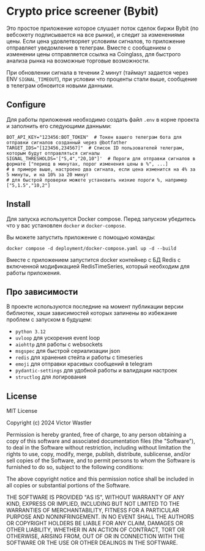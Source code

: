 # Crypto price screener (Bybit)

Это простое приложение которое слушает поток сделок биржи Bybit (по вебсокету подписывается на все рынки), и
следит за изменениями цены. Если цена удовлетворяет условиям сигналов, то приложение отправляет уведомление в телеграм.
Вместе с сообщением о изменении цены отправляется ссылка на Coinglass, для быстрого анализа рынка на возможные
торговые возможности.

При обновлении сигнала в течении 2 минут (таймаут задается через ENV
`SIGNAL_TIMEOUT`), при условии что проценты стали выше, сообщение в телеграм обновится
новыми данными.

## Configure

Для работы приложения необходимо создать файл `.env` в корне проекта и заполнить его следующими данными:

```dotenv
BOT_API_KEY="123456:BOT_TOKEN"  # Токен вашего телеграм бота для отправки сигналов созданный через @botfather
TARGET_IDS="[123456,234567]"  # Список ID пользователей телеграм, которым будут отправляться сигналы
SIGNAL_THRESHOLDS='["5,4","20,10"]'  # Пороги для отправки сигналов в формате ["период в минутах, порог изменения цены в %", ...]
# в примере выше, настроено два сигнала, если цена изменится на 4% за 5 минуты, и на 10% за 20 минут
# для быстрой проверки можете установить низкие пороги %, например ["5,1.5","10,2"]
```

## Install

Для запуска используется Docker compose. Перед запуском убедитесь что у вас установлен `docker` и `docker-compose`.

Вы можете запустить приложение с помощью команды:

```shell
docker compose -d deployment/docker-compose.yaml up -d --build
```

Вместе с приложением запустится docker контейнер с БД Redis с включенной модификацией RedisTimeSeries, который
необходим для работы приложения.

## Про зависимости

В проекте используются последние на момент публикации версии библиотек, хэши зависимостей которых запинены во 
избежание проблем с запуском в будущем:

- `python 3.12`
- `uvloop` для ускорения event loop
- `aiohttp` для работы с websockets
- `msgspec` для быстрой сериализации json
- `redis` для хранения стейта и работы с timeseries
- `emoji` для отправки красивых сообщений в telegram
- `pydantic-settings` для удобной работы и валидации настроек
- `structlog` для логирования

## License

MIT License

Copyright (c) 2024 Victor Wastler

Permission is hereby granted, free of charge, to any person obtaining a copy of this software and associated
documentation files (the "Software"), to deal in the Software without restriction, including without limitation the
rights to use, copy, modify, merge, publish, distribute, sublicense, and/or sell copies of the Software, and to permit
persons to whom the Software is furnished to do so, subject to the following conditions:

The above copyright notice and this permission notice shall be included in all copies or substantial portions of the
Software.

THE SOFTWARE IS PROVIDED "AS IS", WITHOUT WARRANTY OF ANY KIND, EXPRESS OR IMPLIED, INCLUDING BUT NOT LIMITED TO THE
WARRANTIES OF MERCHANTABILITY, FITNESS FOR A PARTICULAR PURPOSE AND NONINFRINGEMENT. IN NO EVENT SHALL THE AUTHORS OR
COPYRIGHT HOLDERS BE LIABLE FOR ANY CLAIM, DAMAGES OR OTHER LIABILITY, WHETHER IN AN ACTION OF CONTRACT, TORT OR
OTHERWISE, ARISING FROM, OUT OF OR IN CONNECTION WITH THE SOFTWARE OR THE USE OR OTHER DEALINGS IN THE SOFTWARE.